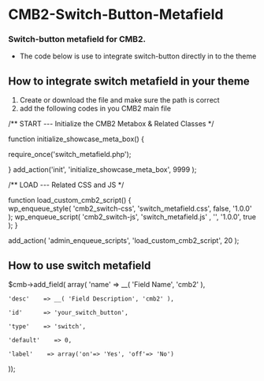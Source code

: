 # CMB2-Switch-Button-Metafield
### Switch-button metafield for CMB2. 

* The code below is use to integrate switch-button directly in to the theme

## How to integrate switch metafield in your theme
1. Create or download the file and make sure the path is correct
2. add the following codes in you CMB2 main file

/** START --- Initialize the CMB2 Metabox & Related Classes */

function initialize_showcase_meta_box() {

 require_once('switch_metafield.php');
 
}
add_action('init', 'initialize_showcase_meta_box', 9999 );


/** LOAD --- Related CSS and JS */

function load_custom_cmb2_script() {<br>
wp_enqueue_style( 'cmb2_switch-css', 'switch_metafield.css', false, '1.0.0' );
wp_enqueue_script( 'cmb2_switch-js', 'switch_metafield.js' , '', '1.0.0', true );
}

add_action( 'admin_enqueue_scripts', 'load_custom_cmb2_script', 20 );


## How to use switch metafield

$cmb->add_field( array(
	'name'    => __( 'Field Name', 'cmb2' ),
	
	'desc'    => __( 'Field Description', 'cmb2' ),
	
	'id'      => 'your_switch_button',
	
	'type'    => 'switch',
	
	'default'    => 0,
	
	'label'    => array('on'=> 'Yes', 'off'=> 'No')
	
));
